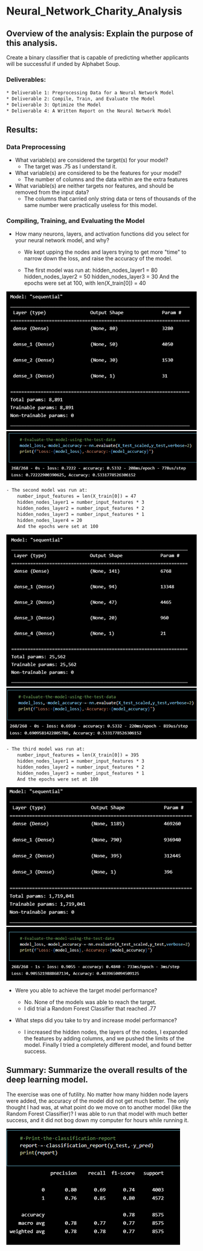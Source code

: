 # Neural_Network_Charity_Analysis

## Overview of the analysis: Explain the purpose of this analysis.
Create a binary classifier that is capable of predicting whether applicants will be successful if unded by Alphabet Soup.

### Deliverables:
    * Deliverable 1: Preprocessing Data for a Neural Network Model
    * Deliverable 2: Compile, Train, and Evaluate the Model
    * Deliverable 3: Optimize the Model
    * Deliverable 4: A Written Report on the Neural Network Model


## Results: 

### Data Preprocessing
 - What variable(s) are considered the target(s) for your model?
    - The target was .75 as I understand it.
 - What variable(s) are considered to be the features for your model?
    - The number of columns and the data within are the extra features
 - What variable(s) are neither targets nor features, and should be removed from the input data?
    - The columns that carried only string data or tens of thousands of the same number were practically useless for this model. 


### Compiling, Training, and Evaluating the Model
 - How many neurons, layers, and activation functions did you select for your neural network model, and why?
    - We kept upping the nodes and layers trying to get more "time" to narrow down the loss, and raise the accuracy of the model.

    - The first model was run at:
        hidden_nodes_layer1 = 80
        hidden_nodes_layer2 = 50
        hidden_nodes_layer3 = 30
        And the epochs were set at 100, with len(X_train[0]) = 40

![Deliverable 3-Model 1](./Pictures/D3_M1.png)
![Deliverable 3-Model 1 Accuracy](./Pictures/D3_M1_accuracy.png)
   
    - The second model was run at:
        number_input_features = len(X_train[0]) = 47
        hidden_nodes_layer1 = number_input_features * 3
        hidden_nodes_layer2 = number_input_features * 2
        hidden_nodes_layer3 = number_input_features * 1
        hidden_nodes_layer4 = 20
        And the epochs were set at 100

![Deliverable 3-Model 2](./Pictures/D3_M2.png)
![Deliverable 3-Model 2 Accuracy](./Pictures/D3_M2_accuracy.png)

    - The third model was run at:
        number_input_features = len(X_train[0]) = 395
        hidden_nodes_layer1 = number_input_features * 3
        hidden_nodes_layer2 = number_input_features * 2
        hidden_nodes_layer3 = number_input_features * 1
        And the epochs were set at 100

![Deliverable 3-Model 3](./Pictures/D3_M3.png)
![Deliverable 3-Model 3 Accuracy](./Pictures/D3_M3_accuracy.png)

 - Were you able to achieve the target model performance?
    - No. None of the models was able to reach the target.
    - I did trial a Random Forest Classifier that reached .77

 - What steps did you take to try and increase model performance?
    - I increased the hidden nodes, the layers of the nodes, I expanded the features by adding columns, and we pushed the limits of the model. Finally I tried a completely different model, and found better success. 



## Summary: Summarize the overall results of the deep learning model. 
The exercise was one of futility. No matter how many hidden node layers were added, the accuracy of the model did not get much better. The only thought I had was, at what point do we move on to another model (like the Random Forest Classifier)? I was able to run that model with much better success, and it did not bog down my computer for hours while running it. 

![Random Forest Classifier](./Pictures/RandomForestClassifier_confusion_matrix.png)